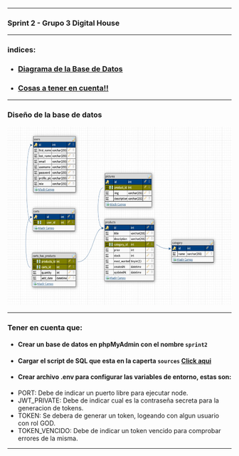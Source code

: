 ***
### **Sprint 2 - Grupo 3 Digital House** 
***
### indices:
- ### [Diagrama de la Base de Datos](#diseño-de-la-base-de-datos)
- ### [**Cosas a tener en cuenta!!**](#tener-en-cuenta-que)
***
### **Diseño de la base de datos**
<img src="https://github.com/alejandroduranroveta/Sprint2--MyEcommerce/blob/main/resources/db.jpeg" width="600" height="400"></img>
***
### **Tener en cuenta que:**
- #### **Crear un base de datos** en phpMyAdmin con el **nombre** ``sprint2``
- #### Cargar el script de SQL que esta en la caperta ``sources`` [**Click aqui**](https://github.com/alejandroduranroveta/Sprint2--MyEcommerce/blob/main/resources/poblarBDD.sql)
- #### Crear archivo .env para configurar las variables de entorno, estas son:
- PORT: Debe de indicar un puerto libre para ejecutar node.
- JWT_PRIVATE: Debe de indicar cual es la contraseña secreta para la generacion de tokens.
- TOKEN: Se debera de generar un token, logeando con algun usuario con rol GOD.
- TOKEN_VENCIDO: Debe de indicar un token vencido para comprobar errores de la misma.
***
